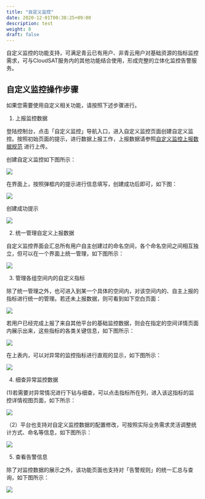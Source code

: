 ```yaml
---
title: "自定义监控"
date: 2020-12-01T00:38:25+09:00
description: test
weight: 8
draft: false
---
```


自定义监控的功能支持，可满足青云已有用户、非青云用户对基础资源的指标监控需求，可与CloudSAT服务内的其他功能结合使用，形成完整的立体化监控告警服务。

## 自定义监控操作步骤
如果您需要使用自定义相关功能，请按照下述步骤进行。

1. 上报监控数据

登陆控制台，点击「自定义监控」导航入口，进入自定义监控页面创建自定义监控。按照初始页面的提示，进行数据上报工作，上报数据请参照[自定义监控上报数据规范](../upload_monitor_data)
进行上传。

创建自定义监控如下图所示：

![](../_images/20201102102144.png)

在界面上，按照弹框内的提示进行信息填写，创建成功后即可，如下图：

![](../_images/20201102102405.png)

创建成功提示

![](../_images/20201102102644.png)


2. 统一管理自定义上报数据

自定义监控界面会汇总所有用户自主创建过的命名空间，各个命名空间之间相互独立，但可以在一个界面上统一管理，如下图所示：

![](../_images/20201102102921.png)

3. 管理各组空间内的自定义指标

除了统一管理之外，也可进入到某一个具体的空间内，对该空间内的、自主上报的指标进行统一的管理。若还未上报数据，则可看到如下空白页面：

![](../_images/20201102102943.png)

若用户已经完成上报了来自其他平台的基础监控数据，则会在指定的空间详情页面内展示出来，这些指标的各类关键信息，如下图所示：

![](../_images/20201210144511.png)

在上表内，可以对异常的监控指标进行直观的显示，如下图所示：

![](../_images/20201210144621.png)

4. 细查异常监控数据

 (1)若需要对异常情况进行下钻与细查，可以点击指标所在列，进入该这指标的监控详情视图页面，如下所示：
 
![](../_images/20201210144823.png)

（2）平台也支持对自定义监控数据的配置修改，可按照实际业务需求灵活调整统计方式、命名等信息，如下图所示：

![](../_images/20201210144822.png)

5. 查看告警信息

除了对监控数据的展示之外，该功能页面也支持对「告警规则」的统一汇总与查询，如下图所示：

![](../_images/20201210144923.png)
